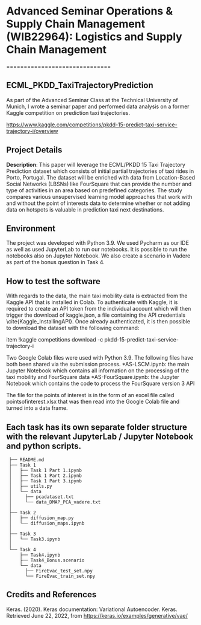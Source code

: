 # Advanced Seminar Operations & Supply Chain Management (WIB22964): Logistics and Supply Chain Management
 ==============================
 ## ECML_PKDD_TaxiTrajectoryPrediction
As part of the Advanced Seminar Class at the Technical University of Munich, I wrote a seminar paper and performed data analysis on a former Kaggle competition on prediction taxi trajectories. 

https://www.kaggle.com/competitions/pkdd-15-predict-taxi-service-trajectory-i/overview

 ## Project Details
 **Description**: This paper will leverage the ECML/PKDD 15 Taxi Trajectory Prediction dataset which consists of initial partial trajectories of taxi rides in Porto, Portugal. The dataset will be enriched with data from Location-Based Social Networks (LBSNs) like FourSquare that can provide the number and type of activities in an area based on predefined categories. The study compares various unsupervised learning model approaches that work with and without the point of interests data to determine whether or not adding data on hotspots is valuable in prediction taxi next destinations.  
 ## Environment
The project was developed with Python 3.9. We used Pycharm as our IDE as well as used JupyterLab to run our notebooks. It is possible to run the notebooks also on Jupyter Notebook. We also create a scenario in Vadere as part of the bonus question in Task 4. 
 ## How to test the software
 With regards to the data, the main taxi mobility data is extracted from the Kaggle API that is installed in Colab. To authenticate with Kaggle, it is required to create an API token from the individual account which will then trigger the download of kaggle.json, a file containing the API credentials \cite{Kaggle_InstallingAPI}. Once already authenticated, it is then possible to download the dataset with the following command: 

item !kaggle competitions download -c pkdd-15-predict-taxi-service-trajectory-i

Two Google Colab files were used with Python 3.9. The following files have both been shared via the submission process. 
*AS-LSCM.ipynb: the main Jupyter Notebook which contains all information on the processing of the taxi mobility and FourSquare data
*AS-FourSquare.ipynb: the Jupyter Notebook which contains the code to process the FourSquare version 3 API

The file for the points of interest is in the form of an excel file called pointsofinterest.xlsx that was then read into the Google Colab file and turned into a data frame. 
 
 
Each task has its own separate folder structure with the relevant JupyterLab / Jupyter Notebook and python scripts. 
 ------------

     ├── README.md                        
     ├── Task 1
     │   ├── Task 1 Part 1.ipynb    
     │   ├── Task 1 Part 2.ipynb   
     │   ├── Task 1 Part 3.ipynb    
     │   ├── utils.py
     │   └── data 
     │     ├── pcadataset.txt 
     │     └── data_DMAP_PCA_vadere.txt
     │
     ├── Task 2    
     │   ├── diffusion_map.py   
     │   └── diffusion_maps.ipynb  
     │
     ├── Task 3                
     │   └── Task3.ipynb    
     │
     └── Task 4
         ├── Task4.ipynb         
         ├── Task4_Bonus.scenario       
         └── data   
           ├── FireEvac_test_set.npy 
           └── FireEvac_train_set.npy


 ## Credits and References
 Keras. (2020). Keras documentation: Variational Autoencoder. Keras. Retrieved June 22, 2022, from https://keras.io/examples/generative/vae/ 

